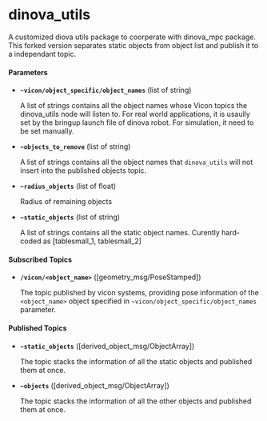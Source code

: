 # dinova_utils
A customized diova utils package to coorperate with dinova_mpc package. This forked version separates static objects from object list and publish it to a independant topic.

#### Parameters

* **`~vicon/object_specific/object_names`** (list of string)

    A list of strings contains all the object names whose Vicon topics the dinova_utils node will listen to. For real world applications, it is usaully set by the bringup launch file of dinova robot. For simulation, it need to be set manually.

* **`~objects_to_remove`** (list of string)

    A list of strings contains all the object names that `dinova_utils` will not insert into the published objects topic.

* **`~radius_objects`** (list of float)

    Radius of remaining objects

* **`~static_objects`** (list of string)

    A list of strings contains all the static object names. Curently hard-coded as [tablesmall_1, tablesmall_2]
    

#### Subscribed Topics

* **`/vicon/<object_name>`** ([geometry_msg/PoseStamped])

    The topic published by vicon systems, providing pose information of the  `<object_name>` object specified in `~vicon/object_specific/object_names` parameter.



#### Published Topics
* **`~static_objects`** ([derived_object_msg/ObjectArray])

    The topic stacks the information of all the static objects and published them at once.

* **`~objects`** ([derived_object_msg/ObjectArray])

    The topic stacks the information of all the other objects and published them at once.


<!-- kinova_cmd_topic -->